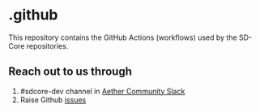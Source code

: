 <!--
SPDX-FileCopyrightText: 2025 Intel Corporation

SPDX-License-Identifier: Apache-2.0
-->

# .github
This repository contains the GitHub Actions (workflows) used by the SD-Core
repositories.

## Reach out to us through

1. #sdcore-dev channel in [Aether Community Slack](https://aether5g-project.slack.com)
2. Raise Github [issues](https://github.com/omec-project/.github/issues/new)
